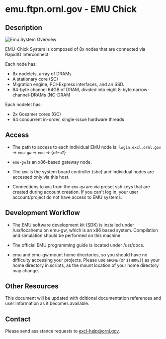 # emu.ftpn.ornl.gov - EMU Chick

## Description
![Emu System Overview](https://github.com/RelativePrime/excl-user-docs/raw/master/hosts/images/emu-overview.png "Emu System Overview")

EMU-Chick System is composed of 8x nodes that are connected via RapidIO Interconnect.

Each node has:
* 8x nodelets, array of DRAMs
* A stationary core (SC)
* Migration engine, PCI-Express interfaces, and an SSD. 
* 64-byte channel 64GB of DRAM, divided into eight 8-byte narrow-channel-DRAMs (NC-DRAM

Each nodelet has: 
* 2x Gosamer cores (GC)
* 64 concurrent in-order, single-issue hardware threads


## Access
* The path to access to each individual EMU node is: `login.excl.ornl.gov` ⇒ `emu-gw` ⇒ `emu` ⇒ {`n0`-`n7`}

* `emu-gw` is an x86-based gateway node. 

* The `emu` is the system board controller (sbc) and individual nodes are accessed only via this host.

* Connections to `emu` from the `emu-gw` are via preset ssh keys that are created during account creation. If you can't log in, your user account/project do not have access to EMU systems.

## Development Workflow

* The EMU software development kit (SDK) is installed under /usr/local/emu on emu-gw, which is an x86 based system. Compilation and simulation should be performed on this machine.

* The official EMU programming guide is located under /usr/docs. 

* emu and emu-gw mount home directories, so you should have no difficulty accessing your projects.   Please use `$HOME` (or `${HOME}`) as your home directory in scripts, as the mount location of your home directory may change.


## Other Resources

This document will be updated with dditional documentation references 
and user information as it becomes available.

## Contact
Please send assistance requests to excl-help@ornl.gov.

